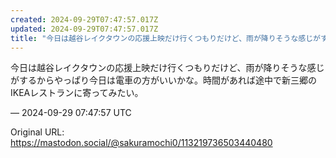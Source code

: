 ```yaml
---
created: 2024-09-29T07:47:57.017Z
updated: 2024-09-29T07:47:57.017Z
title: "今日は越谷レイクタウンの応援上映だけ行くつもりだけど、雨が降りそうな感じがするか[...]"
---
```


<p>今日は越谷レイクタウンの応援上映だけ行くつもりだけど、雨が降りそうな感じがするからやっぱり今日は電車の方がいいかな。時間があれば途中で新三郷のIKEAレストランに寄ってみたい。</p>

&mdash; 2024-09-29 07:47:57 UTC

Original URL: https://mastodon.social/@sakuramochi0/113219736503440480
